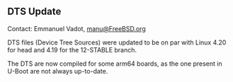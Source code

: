 ## DTS Update ##

Contact: Emmanuel Vadot, <manu@FreeBSD.org>

DTS files (Device Tree Sources) were updated to be on par with Linux 4.20 for
head and 4.19 for the 12-STABLE branch.

The DTS are now compiled for some arm64 boards, as the one present in U-Boot are
not always up-to-date.
